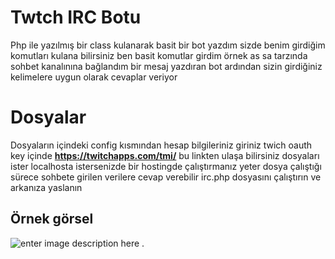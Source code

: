 # Twtch IRC Botu 

Php ile yazılmış bir class kulanarak basit bir bot yazdım sizde benim girdiğim komutları kulana bilirsiniz ben basit komutlar girdim örnek as sa tarzında sohbet kanalınına bağlandım bir mesaj yazdıran bot ardından sizin girdiğiniz kelimelere uygun olarak cevaplar veriyor 


# Dosyalar

Dosyaların içindeki config kısmından hesap bilgileriniz giriniz twich oauth key içinde **https://twitchapps.com/tmi/**  bu linkten ulaşa bilirsiniz dosyaları ister localhosta istersenizde bir hostingde çalıştırmanız yeter dosya çalıştığı sürece sohbete girilen verilere cevap verebilir irc.php dosyasını çalıştırın ve arkanıza yaslanın

## Örnek görsel 
![enter image description here](https://i.hizliresim.com/b27fFw.png)
.

